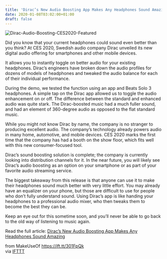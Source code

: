 ```yaml
---
title: 'Dirac’s New Audio Boosting App Makes Any Headphones Sound Amazing'
date: 2020-01-08T03:02:00+01:00
draft: false
---
```


![Dirac-Audio-Boosting-CES2020-Featured](https://static.makeuseof.com/wp-content/uploads/2020/01/Dirac-Audio-Boosting-CES2020-Featured.jpg)

Did you know that your current headphones could sound even better than you think? At CES 2020, Swedish audio company Dirac unveiled its new digital audio offering for smartphones and other mobile devices.

It allows you to instantly toggle on better audio for your existing headphones. Dirac’s engineers have broken down the audio profiles for dozens of models of headphones and tweaked the audio balance for each of their individual performance.

 During the demo, we tested the function using an app and Beats Solo 3 headphones. A simple tap on the Dirac app allowed us to toggle the audio enhancement on or off. The difference between the standard and enhanced audio was quite stark. The Dirac-boosted music had a much fuller sound, and had an element of 360-degree audio as opposed to the flat standard music.

While you might not know Dirac by name, the company is no stranger to producing excellent audio. The company’s technology already powers audio in many home, automotive, and mobile devices. CES 2020 marks the first time that the company has had a booth on the show floor, which fits well with this new consumer-focused tool.

Dirac’s sound boosting solution is complete; the company is currently looking into distribution channels for it. In the near future, you will likely see Dirac’s audio boosting as an option on your smartphone or as part of your favorite audio streaming service.

The biggest takeaway from this release is that anyone can use it to make their headphones sound much better with very little effort. You may already have an equalizer on your phone, but those are difficult to use for people who don’t fully understand sound. Using Dirac’s app is like handing your headphones to a professional audio mixer, who then tweaks them to become the best they can be.

Keep an eye out for this sometime soon, and you’ll never be able to go back to the old way of listening to music again.

Read the full article: [Dirac’s New Audio Boosting App Makes Any Headphones Sound Amazing](https://www.makeuseof.com/tag/dirac-audio-boosting/)

  
  
from MakeUseOf https://ift.tt/301FpQk  
via [IFTTT](https://ifttt.com/?ref=da&site=blogger)